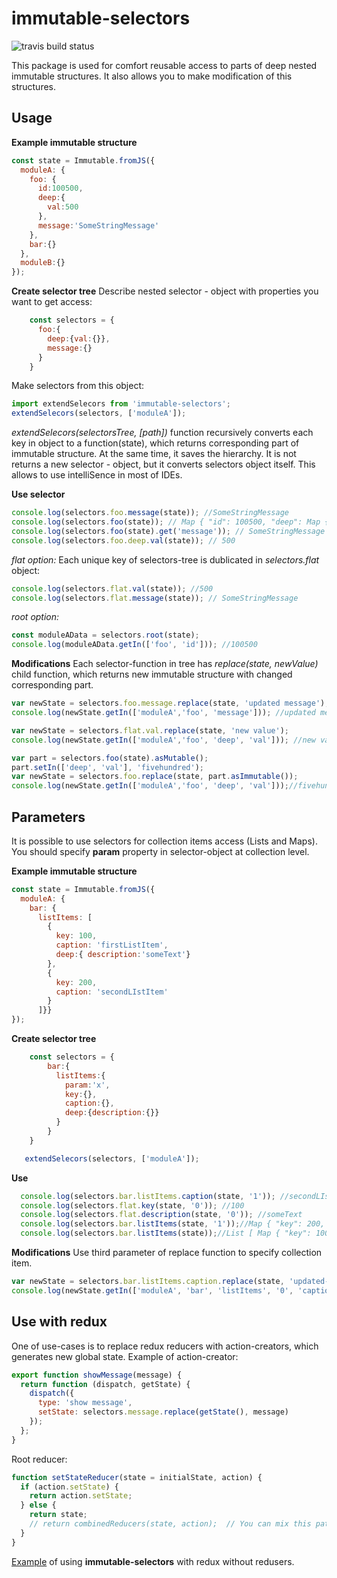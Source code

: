 
# immutable-selectors
![travis build status](https://travis-ci.org/dmitrii-khr/immutable-selectors.svg?branch=master)

This package is used for comfort reusable access to parts of deep nested immutable structures. It also allows you to make modification of this structures.
## Usage
**Example immutable structure**
```javascript
const state = Immutable.fromJS({
  moduleA: {
    foo: {
      id:100500,
      deep:{
        val:500
      },
      message:'SomeStringMessage'
    },
    bar:{}
  },
  moduleB:{}
});
```
**Create selector tree**
Describe nested selector - object with properties you want to get access:
```javascript
    const selectors = {
      foo:{
        deep:{val:{}},
        message:{}
      }
    }
```
Make selectors from this object:
```javascript
import extendSelecors from 'immutable-selectors';
extendSelecors(selectors, ['moduleA']);
```
*extendSelecors(selectorsTree, [path])* function recursively converts each key in object to a function(state), which returns corresponding part of immutable structure. At the same time, it saves the hierarchy. It is not returns a new selector - object, but it converts selectors object itself. This allows to use intelliSence in most of IDEs.

**Use selector**
```javascript
console.log(selectors.foo.message(state)); //SomeStringMessage
console.log(selectors.foo(state)); // Map { "id": 100500, "deep": Map { "val": 500 }, "message": "SomeStringMessage" }
console.log(selectors.foo(state).get('message')); // SomeStringMessage
console.log(selectors.foo.deep.val(state)); // 500
```

*flat option:*
Each unique key of selectors-tree is dublicated in *selectors.flat* object:
```javascript
console.log(selectors.flat.val(state)); //500
console.log(selectors.flat.message(state)); // SomeStringMessage
```
*root option:*
```javascript
const moduleAData = selectors.root(state);
console.log(moduleAData.getIn(['foo', 'id'])); //100500
```

**Modifications**
Each selector-function in tree has *replace(state, newValue)* child function, which returns new immutable structure with changed corresponding part.
```javascript
var newState = selectors.foo.message.replace(state, 'updated message');
console.log(newState.getIn(['moduleA','foo', 'message'])); //updated message
```
```javascript
var newState = selectors.flat.val.replace(state, 'new value');
console.log(newState.getIn(['moduleA','foo', 'deep', 'val'])); //new value
```
```javascript
var part = selectors.foo(state).asMutable();
part.setIn(['deep', 'val'], 'fivehundred');
var newState = selectors.foo.replace(state, part.asImmutable());
console.log(newState.getIn(['moduleA','foo', 'deep', 'val']));//fivehundred
```

## Parameters
It is possible to use selectors for collection items access (Lists and Maps). You should specify **param** property in selector-object at collection level.

**Example immutable structure**
```javascript
const state = Immutable.fromJS({
  moduleA: {
    bar: {
      listItems: [
        {
          key: 100,
          caption: 'firstListItem',
          deep:{ description:'someText'}
        },
        {
          key: 200,
          caption: 'secondLIstItem'
        }
      ]}}
});
```
**Create selector tree**
```javascript
    const selectors = {
        bar:{
          listItems:{
            param:'x',
            key:{},
            caption:{},
            deep:{description:{}}
          }
        }
    }

   extendSelecors(selectors, ['moduleA']);
   ```

**Use**
```javascript
  console.log(selectors.bar.listItems.caption(state, '1')); //secondLIstItem
  console.log(selectors.flat.key(state, '0')); //100
  console.log(selectors.flat.description(state, '0')); //someText
  console.log(selectors.bar.listItems(state, '1'));//Map { "key": 200, "caption": "secondLIstItem" }
  console.log(selectors.bar.listItems(state));//List [ Map { "key": 100, "caption":...

   ```

**Modifications**
Use third parameter of replace function to specify collection item.
```javascript
var newState = selectors.bar.listItems.caption.replace(state, 'updated-first', '0');
console.log(newState.getIn(['moduleA', 'bar', 'listItems', '0', 'caption'])); // updated-first
 ```

## Use with redux
One of use-cases is to replace redux reducers with action-creators, which generates new global state.
Example of action-creator:
```javascript
export function showMessage(message) {
  return function (dispatch, getState) {
    dispatch({
      type: 'show message',
      setState: selectors.message.replace(getState(), message)
    });
  };
}
 ```
Root reducer:
```javascript
function setStateReducer(state = initialState, action) {
  if (action.setState) {
    return action.setState;
  } else {
    return state;
    // return combinedReducers(state, action);  // You can mix this pattern with classical combineReducers - function.
  }
}
 ```
[Example](https://github.com/dmitrii-khr/selectorsTreeExample) of using **immutable-selectors** with redux without redusers.
